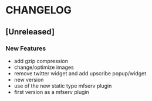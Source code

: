 # CHANGELOG


## [Unreleased]

### New Features
- add gzip compression
- change/optimize images
- remove twitter widget and add upscribe popup/widget
- new version
- use of the new static type mfserv plugin
- first version as a mfserv plugin






